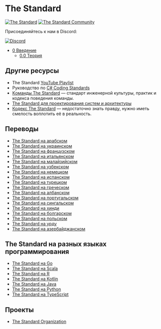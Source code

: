 # The Standard

[![The Standard](https://img.shields.io/github/v/release/hassanhabib/The-Standard?filter=v2.10.3&style=default&label=Версия%20The%20Standard&color=2ea44f)](https://github.com/hassanhabib/The-Standard)
[![The Standard Community](https://img.shields.io/discord/934130100008538142?style=default&color=%237289da&label=The%20Standard%20Сообщество&logo=Discord)](https://discord.gg/vdPZ7hS52X)

Присоединяйтесь к нам в Discord:

[![Discord](https://discord.com/api/guilds/934130100008538142/widget.png?style=banner2)](https://discord.gg/vdPZ7hS52X)

- [0 Введение](https://github.com/hassanhabib/The-Standard-Russian/blob/main/0.%D0%92%D0%B2%D0%B5%D0%B4%D0%B5%D0%BD%D0%B8%D0%B5/0%20%D0%92%D0%B2%D0%B5%D0%B4%D0%B5%D0%BD%D0%B8%D0%B5.md)
  - [0.0 Теория](https://github.com/hassanhabib/The-Standard-Russian/blob/users/ZafarUrakov/documentations-the-theory/0.%D0%92%D0%B2%D0%B5%D0%B4%D0%B5%D0%BD%D0%B8%D0%B5/0.0%20%D0%A2%D0%B5%D0%BE%D1%80%D0%B8%D1%8F.md)

## Другие ресурсы
- The Standard [YouTube Playlist](https://www.youtube.com/watch?v=8PveoymxCok&list=PLan3SCnsISTQqmSTZHQbGxBmVDwQdrlub)
- Руководство по [C# Coding Standards](https://github.com/hassanhabib/CSharpCodingStandard/blob/master/Readme.md)
- [Kоманды The Standard](https://github.com/hassanhabib/The-Standard-Team/blob/main/README.md) — стандарт инженерной культуры, практик и кодекса поведения команды.
- [The Standard для проектирования систем и архитектуры](https://github.com/hassanhabib/The-Standard-Systems-Design/blob/main/README.md)
- [Кодекс The Standard](https://github.com/hassanhabib/The-Standard-Codex/blob/main/README.md) — недостаточно знать правду, нужно иметь смелость воплотить её в реальность.

## Переводы
- [The Standard на арабском](https://github.com/hassanhabib/The-Standard-Arabic)
- [The Standard на украинском](https://github.com/hassanhabib/The-Standard-Ukrainian)
- [The Standard на французском](https://github.com/hassanhabib/The-Standard-French)
- [The Standard на итальянском](https://github.com/hassanhabib/The-Standard-Italian)
- [The Standard на малайзийском](https://github.com/hassanhabib/The-Standard-Malaysian)
- [The Standard на узбекском](https://github.com/hassanhabib/The-Standard-Uzbek)
- [The Standard на немецком](https://github.com/hassanhabib/The-Standard-German)
- [The Standard на испанском](https://github.com/hassanhabib/The-Standard-Spanish)
- [The Standard на турецком](https://github.com/hassanhabib/The-Standard-Turkish)
- [The Standard на греческом](https://github.com/hassanhabib/The-Standard-Greek)
- [The Standard на албанском](https://github.com/hassanhabib/The-Standard-Albanian)
- [The Standard на португальском](https://github.com/hassanhabib/The-Standard-Portuguese)
- [The Standard на сингальском](https://github.com/hassanhabib/The-Standard-Sinhala)
- [The Standard на хинди](https://github.com/hassanhabib/The-Standard-Hindi)
- [The Standard на болгарском](https://github.com/hassanhabib/The-Standard-Bulgarian)
- [The Standard на польском](https://github.com/hassanhabib/The-Standard-Polish)
- [The Standard на урду](https://github.com/hassanhabib/The-Standard-Urdu)
- [The Standard на азербайджанском](https://github.com/hassanhabib/The-Standard-Azerbaijani)

## The Standard на разных языках программирования
- [The Standard на Go](https://github.com/hassanhabib/StandardGoLang)
- [The Standard на Scala](https://github.com/hassanhabib/StandardScala)
- [The Standard на R](https://github.com/hassanhabib/StandardR)
- [The Standard на Kotlin](https://github.com/hassanhabib/StandardKotlin)
- [The Standard на Java](https://github.com/hassanhabib/StandardJava)
- [The Standard на Python](https://github.com/hassanhabib/StandardPython)
- [The Standard на TypeScript](https://github.com/hassanhabib/Standard.Universal.TypeScript)

## Проекты
- [The Standard Organization](https://github.com/The-Standard-Organization)
